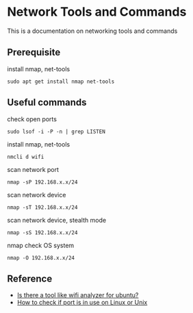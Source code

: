 # Network Tools and Commands
This is a documentation on networking tools and commands

## Prerequisite
install nmap, net-tools
```
sudo apt get install nmap net-tools
```

## Useful commands
check open ports
```
sudo lsof -i -P -n | grep LISTEN
```

install nmap, net-tools
```
nmcli d wifi
```

scan network port
```
nmap -sP 192.168.x.x/24
```

scan network device
```
nmap -sT 192.168.x.x/24
```

scan network device, stealth mode
```
nmap -sS 192.168.x.x/24
```

nmap check OS system
```
nmap -O 192.168.x.x/24
```

## Reference
* [Is there a tool like wifi analyzer for ubuntu?](https://askubuntu.com/questions/237777/is-there-a-tool-like-wifi-analyzer-for-ubuntu)
* [How to check if port is in use on Linux or Unix](https://www.cyberciti.biz/faq/unix-linux-check-if-port-is-in-use-command/)
